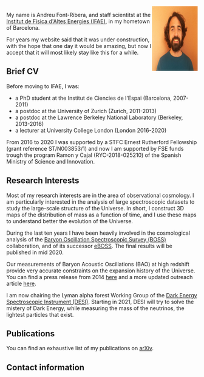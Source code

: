 <img src="FontRibera_Jan2021.jpg" width="120" height="170" style="float:right">

My name is Andreu Font-Ribera, and staff scientitst at the
<a href="http://www.ifae.es/eng/">Institut de Física d'Altes Energies (IFAE)</a>, in my hometown of Barcelona.

For years my website said that it was under construction, with the hope that one day it would be amazing, but now I accept that it will most likely stay like this for a while.

## Brief CV

Before moving to IFAE, I was:
  * a PhD student at the Institut de Ciencies de l'Espai (Barcelona, 2007-2011)
  * a postdoc at the University of Zurich (Zurich, 2011-2013)
  * a postdoc at the Lawrence Berkeley National Laboratory (Berkeley, 2013-2016)
  * a lecturer at University College London (London 2016-2020)

From 2016 to 2020 I was supported by a STFC Ernest Rutherford Fellowship (grant reference ST/N003853/1) and now I am supported by FSE funds trough the  program Ramon y Cajal (RYC-2018-025210) of the Spanish Ministry of Science and Innovation.


## Research Interests

Most of my research interests are in the area of observational cosmology.
I am particularly interested in the analysis of large spectroscopic datasets to study the large-scale structure of the Universe. 
In short, I construct 3D maps of the distribution of mass as a function of time, and I use these maps to understand better the evolution of the Universe.

During the last ten years I have been heavily involved in the cosmological analysis of the <a href="http://www.sdss3.org/surveys/boss.php/">Baryon Oscillation Spectroscopic Survey (BOSS)</a> collaboration, and of its successor 
<a href="https://www.sdss.org/surveys/eboss/">eBOSS</a>.
The final results will be published in mid 2020.

Our measurements of Baryon Acoustic Oscillations (BAO) at high redshift provide 
very accurate constraints on the expansion history of the Universe. 
You can find a press release from 2014 
<a href="http://newscenter.lbl.gov/news-releases/2014/04/07/boss-quasars-measure-expansion">here</a> 
and a more updated outreach article 
<a href="http://www.earlyuniverse.org/the-universe-before-dark-energy/">here</a>.

I am now chairing the Lyman alpha forest Working Group of the 
<a href="http://desi.lbl.gov">Dark Energy Spectroscopic Instrument (DESI)</a>.
Starting in 2021, DESI will try to solve the mistery of Dark Energy, while measuring the mass of the neutrinos, the lightest particles that exist.
        
## Publications 
You can find an exhaustive list of my publications on 
<a href="https://arxiv.org/search/advanced?advanced=&terms-0-operator=AND&terms-0-term=font-ribera&terms-0-field=author&classification-physics_archives=all&classification-include_cross_list=exclude&date-filter_by=all_dates&date-year=&date-from_date=&date-to_date=&date-date_type=submitted_date&abstracts=hide&size=200&order=-announced_date_first">arXiv</a>.

## Contact information

<script language="JavaScript">
var username = "afont";
var hostname = "ifae.es";
var linktext = username + "@" + hostname ;
document.write("<a href='" + "mail" + "to:" + username + "@" + hostname + "'>" + linktext + "</a>");
</script>
